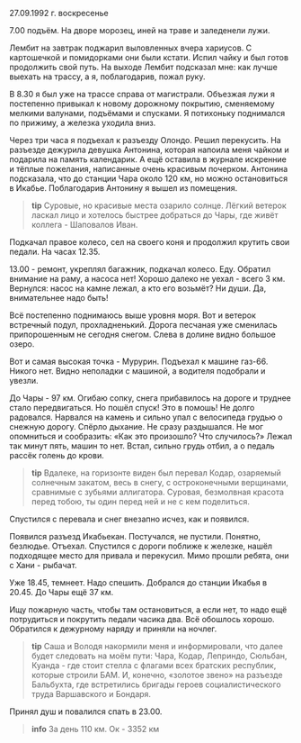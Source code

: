 27.09.1992 г. воскресенье

7.00 подъём. 
На дворе морозец, иней на траве и заледенели лужи.

Лембит на завтрак поджарил выловленных вчера хариусов. С картошечкой и помидорками они были кстати. 
Испил чайку и был готов продолжить свой путь. 
На выходе Лембит подсказал мне: как лучше выехать на трассу, а я, поблагодарив, пожал руку.

В 8.30 я был уже на трассе справа от магистрали. 
Объезжая лужи я постепенно привыкал к новому дорожному покрытию, сменяемому мелкими валунами, подъёмами и спусками. 
Я потихоньку поднимался по прижиму, а железка уходила вниз. 

Через три часа я подъехал к разъезду Олондо. 
Решил перекусить. 
На разъезде дежурила девушка Антонина, которая напоила меня чайком и подарила на память календарик. 
А ещё оставила в журнале искренние и тёплые пожелания, написанные очень красивым почерком. 
Антонина подсказала, что до станции Чара около 120 км, но можно остановиться в Икабье. 
Поблагодарив Антонину я вышел из помещения. 
> **tip**
Суровые, но красивые места озарило солнце. Лёгкий ветерок ласкал лицо и хотелось быстрее добраться до Чары, где живёт коллега - Шаповалов Иван. 

Подкачал правое колесо, сел на своего коня и продолжил крутить свои педали. 
На часах 12.35.

13.00 - ремонт, укреплял багажник, подкачал колесо. 
Еду. Обратил внимание на раму, а насоса нет! 
Хорошо далеко не уехал - всего 3 км. Вернулся: насос на камне лежал, а кто его возьмёт? Ни души. 
Да, внимательнее надо быть!

Всё постепенно поднимаюсь выше уровня моря. 
Вот и ветерок встречный подул, прохладненький. 
Дорога песчаная уже сменилась припорошенным не сегодня  снегом. 
Слева в долине видно большое озеро. 

Вот и самая высокая точка - Мурурин. 
Подъехал к машине газ-66. Никого нет. Видно неполадки с машиной, а водителя подобрали и увезли.

До Чары - 97 км. 
Огибаю сопку, снега прибавилось на дороге и труднее стало передвигаться. 
Но пошёл спуск! Это в помошь! 
Не долго радовался. Нарвался на камень и сильно упал с велосипеда грудью о снежную дорогу. 
Спёрло дыхание. Не сразу раздышался. 
Не мог опомниться и сообразить: «Как это произошло? Что случилось?» 
Лежал так минут пять, машин то нет. 
Встал, сильно грудь отбил, а о педаль рассёк голень до крови. 
> **tip**
Вдалеке, на горизонте виден был перевал Кодар, озаряемый солнечным закатом, весь в снегу, с остроконечными верщинами, сравнимые с зубьями аллигатора. 
Суровая, безмолвная красота перед тобою, ты один перед ней и не с кем поделиться.

Спустился с перевала и снег внезапно исчез, как и появился. 

Появился разъезд Икабьекан. 
Постучался, не пустили. Понятно, безлюдье. 
Отъехал. 
Спустился с дороги поближе к железке, нашёл подходящее место для привала и перекусил. 
Мимо прошли ребята, они с Хани - рыбачат.

Уже 18.45, темнеет. Надо спешить. 
Добрался до станции Икабья в 20.45. 
До Чары ещё 37 км.

Ищу пожарную часть, чтобы там остановиться, а если нет, то надо  ещё потрудиться и покрутить педали часика два. 
Всё обошлось хорошо. 
Обратился к дежурному наряду и приняли на ночлег. 
> **tip**
Саша и Володя накормили меня и информировали, что далее будет следовать на моём пути: Чара, Кодар, Леприндо, Сюльбан, Куанда - где стоит стелла с флагами всех братских республик, которые строили БАМ. И, конечно, «золотое звено» на разъезде Бальбухта, где встретились бригады героев социалистического труда Варшавского и Бондаря. 

Принял душ и повалился спать в 23.00.
> **info**
За день 110 км. Ок - 3352 км